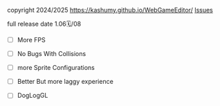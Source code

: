 copyright 2024/2025
https://kashumy.github.io/WebGameEditor/
 [Issues](https://github.com/Kashumy/WebGameEditor/issues)

  full release date 1.06🗓️/08
- [ ] More FPS
- [ ] No Bugs With Collisions
- [ ] more Sprite Configurations
- [ ] Better But more laggy experience
- [ ] DogLogGL 


